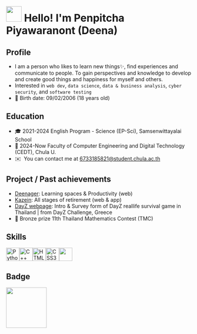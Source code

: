 <img src="https://media.giphy.com/media/hvRJCLFzcasrR4ia7z/giphy.gif" width="42"> Hello! I'm Penpitcha Piyawaranont (Deena)
================================================================================================================================

Profile
-------

*   I am a person who likes to learn new things✨, find experiences and communicate to people. To gain perspectives and knowledge to develop and create good things and happiness for myself and others.
*   Interested in `web dev`, `data science`, `data & business analysis`, `cyber security`, and `software testing`
*   🎂  Birth date: 09/02/2006 (18 years old)

Education
-------
*   🎓  2021-2024 English Program - Science (EP-Sci), Samsenwittayalai School
*   📍  2024-Now Faculty of Computer Engineering and Digital Technology (CEDT), Chula U.
*   ✉️  You can contact me at [6733185821@student.chula.ac.th](mailto:6733185821@student.chula.ac.th)

Project / Past achievements
-------

*   [Deenager](https://github.com/incluDna/Deenager_elements/): Learning spaces & Productivity (web)
*   [Kazein](https://github.com/incluDna/kazein.alpha): All stages of retirement (web & app)
*   [DayZ webpage](https://e-portfolio.gitbook.io/cedt.intern01/webs/dayz-webpage): Intro & Survey form of DayZ reallife survival game in Thailand | from DayZ Challenge, Greece
*   🥉 Bronze prize 11th Thailand Mathematics Contest (TMC)

Skills
-------
<p align="left">
<a href="https://www.python.org/" target="_blank" rel="noreferrer"><img src="https://raw.githubusercontent.com/danielcranney/readme-generator/main/public/icons/skills/python-colored.svg" width="36" height="36" alt="Python" /></a><a href="https://docs.microsoft.com/en-us/cpp/?view=msvc-170" target="_blank" rel="noreferrer"><img src="https://raw.githubusercontent.com/danielcranney/readme-generator/main/public/icons/skills/cplusplus-colored.svg" width="36" height="36" alt="C++" /></a><a href="https://developer.mozilla.org/en-US/docs/Glossary/HTML5" target="_blank" rel="noreferrer"><img src="https://raw.githubusercontent.com/danielcranney/readme-generator/main/public/icons/skills/html5-colored.svg" width="36" height="36" alt="HTML5" /></a><a href="https://www.w3.org/TR/CSS/#css" target="_blank" rel="noreferrer"><img src="https://raw.githubusercontent.com/danielcranney/readme-generator/main/public/icons/skills/css3-colored.svg" width="36" height="36" alt="CSS3" /></a><img src="https://user-images.githubusercontent.com/25181517/117447155-6a868a00-af3d-11eb-9cfe-245df15c9f3f.png" width="36" height="36">
</p>

Badge
------
<img src="https://github.com/user-attachments/assets/d50e8597-9432-49ec-be48-f66d19bedb22" height="110" width="110"/></a>


